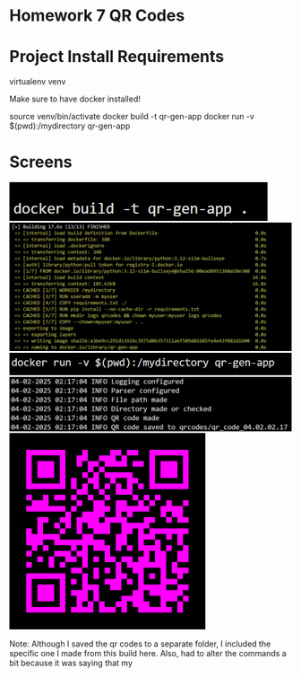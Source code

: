 # Homework 7 QR Codes

# Project Install Requirements

virtualenv venv

Make sure to have docker installed!

source venv/bin/activate
docker build -t qr-gen-app
docker run -v $(pwd):/mydirectory qr-gen-app

# Screens
![alt text](\submission_images\image.png)
![alt text](\submission_images\image-1.png)
![alt text](\submission_images\image-3.png)
![alt text](\submission_images\image-4.png)
![alt text](\submission_images\qr_code_04.02.02.17.png)

Note: Although I saved the qr codes to a separate folder, I included the specific one I made from this build here.
Also, had to alter the commands a bit because it was saying that my 


